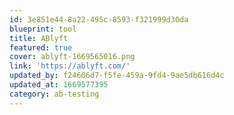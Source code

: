 ```yaml
---
id: 3e851e44-8a22-495c-8593-f321999d30da
blueprint: tool
title: ABlyft
featured: true
cover: ablyft-1669565016.png
link: 'https://ablyft.com/'
updated_by: f24606d7-f5fe-459a-9fd4-9ae5db616d4c
updated_at: 1669577395
category: ab-testing
---
```

